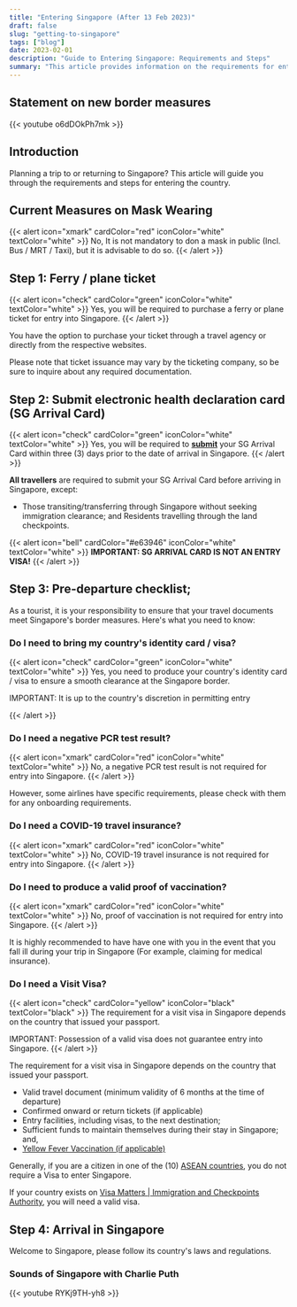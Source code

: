 ```yaml
---
title: "Entering Singapore (After 13 Feb 2023)"
draft: false
slug: "getting-to-singapore"
tags: ["blog"]
date: 2023-02-01
description: "Guide to Entering Singapore: Requirements and Steps"
summary: "This article provides information on the requirements for entering Singapore, including steps for obtaining a ferry/plane ticke, and fulfilling pre-departure prerequisites. Information on visit visas and arrival in Singapore is also included."
---
```


## Statement on new border measures

{{< youtube o6dDOkPh7mk >}}



## Introduction

Planning a trip to or returning to Singapore? This article will guide you through the requirements and steps for entering the country.

## Current Measures on Mask Wearing

{{< alert icon="xmark" cardColor="red" iconColor="white" textColor="white" >}}
No, It is not mandatory to don a mask in public (Incl. Bus / MRT / Taxi), but it is advisable to do so.
{{< /alert >}}

## Step 1: Ferry / plane ticket

{{< alert icon="check" cardColor="green" iconColor="white" textColor="white" >}}
Yes, you will be required to purchase a ferry or plane ticket for entry into Singapore.
{{< /alert >}}

You have the option to purchase your ticket through a travel agency or directly from the respective websites. 

Please note that ticket issuance may vary by the ticketing company, so be sure to inquire about any required documentation.



## Step 2: Submit electronic health declaration card (SG Arrival Card)

{{< alert icon="check" cardColor="green" iconColor="white" textColor="white" >}}
Yes, you will be required to **[submit](https://eservices.ica.gov.sg/sgarrivalcard/)** your SG Arrival Card within three (3) days prior to the date of arrival in Singapore.
{{< /alert >}}

**All travellers** are required to submit your SG Arrival Card before arriving in Singapore, except:

- Those transiting/transferring through Singapore without seeking immigration clearance; and
Residents travelling through the land checkpoints. 

{{< alert icon="bell" cardColor="#e63946" iconColor="white" textColor="white" >}}
**IMPORTANT: SG ARRIVAL CARD IS NOT AN ENTRY VISA!**
{{< /alert >}}

## Step 3: Pre-departure checklist;

As a tourist, it is your responsibility to ensure that your travel documents meet Singapore's border measures. Here's what you need to know:


### Do I need to bring my country's identity card / visa?

{{< alert icon="check" cardColor="green" iconColor="white" textColor="white" >}}
Yes, you need to produce your country's identity card / visa to ensure a smooth clearance at the Singapore border.

IMPORTANT: It is up to the country's discretion in permitting entry

{{< /alert >}} <br>




### Do I need a negative PCR test result?

{{< alert icon="xmark" cardColor="red" iconColor="white" textColor="white" >}}
No, a negative PCR test result is not required for entry into Singapore.
{{< /alert >}}

However, some airlines have specific requirements, please check with them for any onboarding requirements.

### Do I need a COVID-19 travel insurance?

{{< alert icon="xmark" cardColor="red" iconColor="white" textColor="white" >}}
No, COVID-19 travel insurance is not required for entry into Singapore. 
{{< /alert >}}

### Do I need to produce a valid proof of vaccination?

{{< alert icon="xmark" cardColor="red" iconColor="white" textColor="white" >}}
No, proof of vaccination is not required for entry into Singapore. 
{{< /alert >}}


It is highly recommended to have have one with you in the event that you fall ill during your trip in Singapore (For example, claiming for medical insurance).


### Do I need a Visit Visa?

{{< alert icon="check" cardColor="yellow" iconColor="black" textColor="black" >}}
The requirement for a visit visa in Singapore depends on the country that issued your passport. 

IMPORTANT: Possession of a valid visa does not guarantee entry into Singapore.
{{< /alert >}}



The requirement for a visit visa in Singapore depends on the country that issued your passport.

- Valid travel document (minimum validity of 6 months at the time of departure)
- Confirmed onward or return tickets (if applicable)
- Entry facilities, including visas, to the next destination;
- Sufficient funds to maintain themselves during their stay in Singapore; and,
- [Yellow Fever Vaccination (if applicable)](https://www.ica.gov.sg/enteranddeparting/before/yellow)

Generally, if you are a citizen in one of the (10) [ASEAN countries](https://asean.org/member-states/), you do not require a Visa to enter Singapore.

If your country exists on [Visa Matters | Immigration and Checkpoints Authority](https://www.ica.gov.sg/enter-transit-depart/entering-singapore/visa_requirements), you will need a valid visa.

## Step 4: Arrival in Singapore

Welcome to Singapore, please follow its country's laws and regulations.

### Sounds of Singapore with Charlie Puth​
{{< youtube RYKj9TH-yh8 >}}




